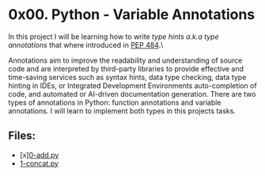 # 0x00. Python - Variable Annotations
In this project I will be learning how to write *type hints a.k.a type annotations* that where introduced in [PEP 484]('https://peps.python.org/pep-0484').\

Annotations aim to improve the readability and understanding of source code and are interpreted by third-party libraries to provide effective and time-saving services such as syntax hints,
data type checking, data type hinting in IDEs, or Integrated Development Environments auto-completion of code, and automated or AI-driven documentation generation.
There are two types of annotations in Python: function annotations and variable annotations. I will learn to implement both types in this projects tasks.

## Files:
* [x][0-add.py](./add.py)
* [1-concat.py](./1-concat.py)